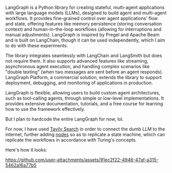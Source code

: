 LangGraph is a Python library for creating stateful, multi-agent applications with large language models (LLMs), designed to build agent and multi-agent workflows. It provides fine-grained control over agent applications' flow and state, offering features like memory persistence (storing conversation context) and human-in-the-loop workflows (allowing for interruptions and manual adjustments). LangGraph is inspired by Pregel and Apache Beam and is built on LangChain, though it can be used independently, which I aim to do with these experiments.

The library integrates seamlessly with LangChain and LangSmith but does not require them. It also supports advanced features like streaming, asynchronous agent execution, and handling complex scenarios like "double texting" (when two messages are sent before an agent responds). LangGraph Platform, a commercial solution, extends the library to support deployment, debugging, and monitoring of applications in production.

LangGraph is flexible, allowing users to build custom agent architectures, such as tool-calling agents, through simple or low-level implementations. It provides extensive documentation, tutorials, and a free course for learning how to use the framework effectively.

But I plan to hardcode the entire LangGraph for now, lol.

For now, I have used [Tavily Search](https://tavily.com/) in order to connect the dumb LLM to the internet, further adding [nodes](/langgraph/langgraph-agent.py) so as to replicate a state machine, which can replicate the workflows in accordance with Turing's concepts.

Here's how it looks:

https://github.com/user-attachments/assets/91ec2f22-4946-47af-a315-5462a16a77b5


